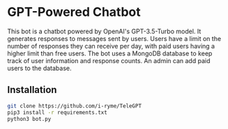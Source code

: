 # GPT-Powered Chatbot
This bot is a chatbot powered by OpenAI's GPT-3.5-Turbo model. It generates responses to messages sent by users. Users have a limit on the number of responses they can receive per day, with paid users having a higher limit than free users. The bot uses a MongoDB database to keep track of user information and response counts. An admin can add paid users to the database.

## Installation

```bash
git clone https://github.com/i-ryme/TeleGPT
pip3 install -r requirements.txt
python3 bot.py
```
